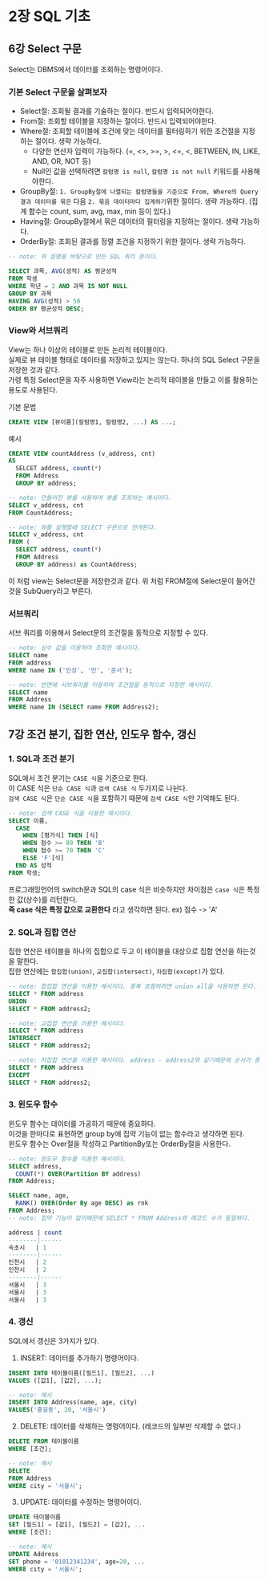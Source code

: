 # 2장 SQL 기초

## 6강 Select 구문

Select는 DBMS에서 데이터를 조회하는 명령어이다.  </br>

### 기본 Select 구문을 살펴보자
- Select절: 조회될 결과를 기술하는 절이다. 반드시 입력되어야한다. </br>
- From절: 조회할 테이블을 지정하는 절이다. 반드시 입력되어야한다. </br>
- Where절: 조회할 테이블에 조건에 맞는 데이터를 필터링하기 위한 조건절을 지정하는 절이다. 생략 가능하다. </br>
    - 다양한 연산자 입력이 가능하다. (=, <>, >=, >, <=, <, BETWEEN, IN, LIKE, AND, OR, NOT 등) </br>
    - Null인 값을 선택하려면 `칼럼명 is null`, `칼럼명 is not null` 키워드를 사용해야한다. 
- GroupBy절: `1. GroupBy절에 나열되는 칼럼명들을 기준으로 From, Where의 Query 결과 데이터를 묶은` 다음 `2. 묶음 데이터마다 집계하기`위한 절이다. 생략 가능하다. (집계 함수는 count, sum, avg, max, min 등이 있다.) </br>
- Having절: GroupBy절에서 묶은 데이터의 필터링을 지정하는 절이다. 생략 가능하다. </br>
- OrderBy절: 조회된 결과를 정렬 조건을 지정하기 위한 절이다. 생략 가능하다. </br>

```SQL
-- note: 위 설명을 바탕으로 만든 SQL 쿼리 문이다.

SELECT 과목, AVG(성적) AS 평균성적
FROM 학생
WHERE 학년 = 2 AND 과목 IS NOT NULL
GROUP BY 과목
HAVING AVG(성적) > 50
ORDER BY 평균성적 DESC;
```

### View와 서브쿼리

View는 하나 이상의 테이블로 만든 논리적 테이블이다. </br>
실제로 뷰 테이블 형태로 데이터를 저장하고 있지는 않는다. 하나의 SQL Select 구문을 저장한 것과 같다. </br>
가령 특정 Select문을 자주 사용하면 View라는 논리적 테이블을 만들고 이를 활용하는 용도로 사용된다. </br>

기본 문법 
```SQL
CREATE VIEW [뷰이름](칼럼명1, 칼럼명2, ...) AS ...;
```
예시
```SQL
CREATE VIEW countAddress (v_address, cnt)
AS
  SELCET address, count(*)
  FROM Address
  GROUP BY address;
```

```SQL
-- note: 만들어진 뷰를 사용하여 뷰를 조회하는 예시이다.
SELECT v_address, cnt
FROM CountAddress;

-- note: 뷰를 실행할때 SELECT 구문으로 전개된다.
SELECT v_address, cnt
FROM (
  SELECT address, count(*)
  FROM Address
  GROUP BY address) as CountAddress;
```
이 처럼 view는 Select문을 저장한것과 같다.
위 처럼 FROM절에 Select문이 들어간것을 SubQuery라고 부른다.

### 서브쿼리
서브 쿼리를 이용해서 Select문의 조건절을 동적으로 지정할 수 있다. 

```SQL
-- note: 상수 값을 이용하여 조회한 예시이다.
SELECT name
FROM address
WHERE name IN ('인성', '민', '준서');

-- note: 반면에 서브쿼리를 이용하여 조건절을 동적으로 지정한 예시이다.
SELECT name
FROM Address
WHERE name IN (SELECT name FROM Address2);
```

## 7강 조건 분기, 집한 연산, 인도우 함수, 갱신

### 1. SQL과 조건 분기
SQL에서 조건 분기는 `CASE 식`을 기준으로 한다. </br>
이 CASE 식은 `단순 CASE 식`과 `검색 CASE 식` 두가지로 나뉜다. </br>
`검색 CASE 식`은 `단순 CASE 식`을 포함하기 때문에 `검색 CASE 식`만 기억해도 된다. </br>
```SQL
-- note: 검색 CASE 식을 이용한 예시이다.
SELECT 이름, 
  CASE 
    WHEN [평가식] THEN [식]
    WHEN 점수 >= 80 THEN 'B'
    WHEN 점수 >= 70 THEN 'C'
    ELSE 'F'[식]
  END AS 성적
FROM 학생;
```
프로그래밍언어의 switch문과 SQL의 case 식은 비슷하지만 차이점은 `case 식`은 특정한 값(상수)를 리턴한다. </br>
**즉 case 식은 특정 값으로 교환한다** 라고 생각하면 된다. ex) 점수 -> 'A'

### 2. SQL과 집합 연산
집한 연산은 테이블을 하나의 집합으로 두고 이 테이블을 대상으로 집합 연산을 하는것을 말한다. </br>
집한 연산에는 `합집합(union)`, `교집합(intersect)`, `차집합(except)`가 있다. </br>
```SQL
-- note: 합집합 연산을 이용한 예시이다. 중복 포함하려면 union all을 사용하면 된다.
SELECT * FROM address
UNION
SELECT * FROM address2;

-- note: 교집합 연산을 이용한 예시이다.
SELECT * FROM address
INTERSECT
SELECT * FROM address2;

-- note: 차집합 연산을 이용한 예시이다. address - address2와 같기때문에 순서가 중요하다.
SELECT * FROM address
EXCEPT
SELECT * FROM address2;

```

### 3. 윈도우 함수
윈도우 함수는 데이터를 가공하기 때문에 중요하다. </br>
이것을 한마디로 표현하면 group by에 집약 기능이 없는 함수라고 생각하면 된다. </br>
윈도우 함수는 Over절을 작성하고 PartitionBy또는 OrderBy절을 사용한다. </br>

```SQL
-- note: 윈도우 함수를 이용한 예시이다.
SELECT address, 
  COUNT(*) OVER(Partition BY address) 
FROM Address;

SELECT name, age,
  RANK() OVER(Order By age DESC) as rnk
FROM Address;
-- note: 집약 기능이 없이때문에 SELECT * FROM Address와 레코드 수가 동일하다.

address | count
--------|------
속초시   | 1
--------|------
인천시   | 2
인천시   | 2
--------|------
서울시   | 3
서울시   | 3
서울시   | 3
```

### 4. 갱신

SQL에서 갱신은 3가지가 있다.
1. INSERT: 데이터를 추가하기 명령어이다.
```SQL
INSERT INTO 테이블이름([필드1], [필드2], ...) 
VALUES ([값1], [값2], ...);

-- note: 예시
INSERT INTO Address(name, age, city) 
VALUES('홍길동', 20, '서울시')
```
2. DELETE: 데이터를 삭제하는 명령어이다. (레코드의 일부만 삭제할 수 없다.)
```SQL
DELETE FROM 테이블이름
WHERE [조건];

-- note: 예시
DELETE 
FROM Address
WHERE city = '서울시';
```
3. UPDATE: 데이터를 수정하는 명령어이다.
```SQL
UPDATE 테이블이름
SET [필드1] = [값1], [필드2] = [값2], ...
WHERE [조건];

-- note: 예시
UPDATE Address
SET phone = '01012341234', age=20, ...
WHERE city = '서울시';
```

